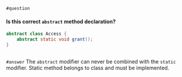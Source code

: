 `#question`
#### Is this correct `abstract` method declaration?
```java
abstract class Access {
    abstract static void grant();
}
```
##
`#answer`
The `abstract` modifier can never be combined with the `static` modifier.
Static method belongs to class and must be implemented.
